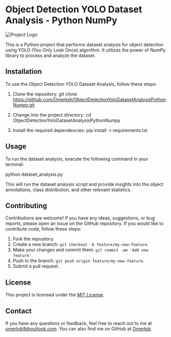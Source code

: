 # Object Detection YOLO Dataset Analysis - Python NumPy

![Project Logo](logo.png)

This is a Python project that performs dataset analysis for object detection using YOLO (You Only Look Once) algorithm. It utilizes the power of NumPy library to process and analyze the dataset.

## Installation

To use the Object Detection YOLO Dataset Analysis, follow these steps:

1. Clone the repository:
git clone https://github.com/Omerkdr/ObjectDetectionYoloDatasetAnalysisPythonNumpy.git

2. Change into the project directory:
  cd ObjectDetectionYoloDatasetAnalysisPythonNumpy
  

3. Install the required dependencies:
  pip install -r requirements.txt
  

## Usage

To run the dataset analysis, execute the following command in your terminal:

python dataset_analysis.py


This will run the dataset analysis script and provide insights into the object annotations, class distribution, and other relevant statistics.

## Contributing

Contributions are welcome! If you have any ideas, suggestions, or bug reports, please open an issue on the GitHub repository. If you would like to contribute code, follow these steps:

1. Fork the repository.
2. Create a new branch: `git checkout -b feature/my-new-feature`.
3. Make your changes and commit them: `git commit -am 'Add new feature'`.
4. Push to the branch: `git push origin feature/my-new-feature`.
5. Submit a pull request.

## License

This project is licensed under the [MIT License](LICENSE).

## Contact

If you have any questions or feedback, feel free to reach out to me at [omerkdr8@outlook.com](mailto:omerkdr8@outlook.com). You can also find me on GitHub at [Omerkdr](https://github.com/Omerkdr).


